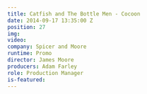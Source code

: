 ```yaml
---
title: Catfish and The Bottle Men - Cocoon
date: 2014-09-17 13:35:00 Z
position: 27
img: 
video: 
company: Spicer and Moore
runtime: Promo
director: James Moore
producers: Adam Farley
role: Production Manager
is-featured: 
---
```


